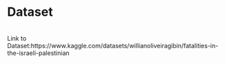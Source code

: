 # Dataset
<br>
Link to Dataset:https://www.kaggle.com/datasets/willianoliveiragibin/fatalities-in-the-israeli-palestinian
